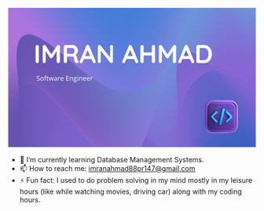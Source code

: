 ![logo]( https://github.com/imranahmad88pr147/imranahmad88pr147/blob/main/Imran's%20Banner.png)

- 🌱 I’m currently learning Database Management Systems.
- 📫 How to reach me: imranahmad88pr147@gmail.com
- ⚡ Fun fact: I used to do problem solving in my mind mostly in my leisure hours (like while watching movies, driving car) along with my coding hours.
 

